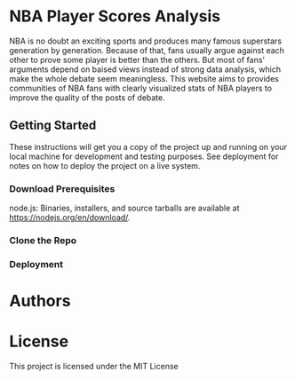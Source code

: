 # NBA Player Scores Analysis
NBA is no doubt an exciting sports and produces many famous superstars generation by generation. Because of that, fans usually argue against each other to prove some player is better than the others. But most of fans' arguments depend on baised views instead of strong data analysis, which make the whole debate seem meaningless. This website aims to provides communities of NBA fans with clearly visualized stats of NBA players to improve the quality of the posts of debate.

## Getting Started
These instructions will get you a copy of the project up and running on your local machine for development and testing purposes. See deployment for notes on how to deploy the project on a live system.

### Download Prerequisites
node.js: Binaries, installers, and source tarballs are available at https://nodejs.org/en/download/.
### Clone the Repo


### Deployment


# Authors

# License
This project is licensed under the MIT License
